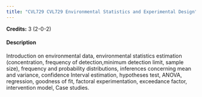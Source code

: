 ```yaml
---
title: "CVL729 CVL729 Environmental Statistics and Experimental Design"
---
```

**Credits:** 3 (2-0-2)

#### Description
Introduction on environmental data, environmental statistics estimation (concentration, frequency of detection,minimum detection limit, sample size), frequency and probability distributions, inferences concerning mean and variance, confidence Interval estimation, hypotheses test, ANOVA, regression, goodness of fit, factoral experimentation, exceedance factor, intervention model, Case studies.
